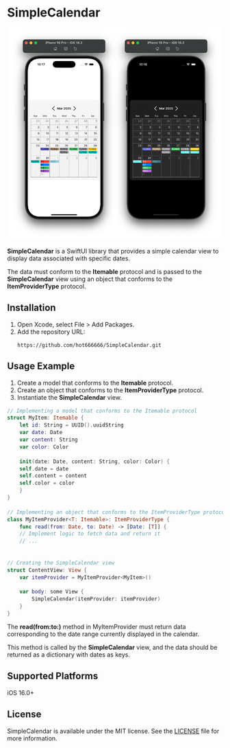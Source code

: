 # SimpleCalendar

![image](/assets/image.png)

**SimpleCalendar** is a SwiftUI library that provides a simple calendar view to display data associated with specific dates.

The data must conform to the **Itemable** protocol and is passed to the **SimpleCalendar** view using an object that conforms to the **ItemProviderType** protocol.

## Installation

1. Open Xcode, select File > Add Packages.
2. Add the repository URL:
   ```plain
   https://github.com/hot666666/SimpleCalendar.git
   ```

## Usage Example

1. Create a model that conforms to the **Itemable** protocol.
2. Create an object that conforms to the **ItemProviderType** protocol.
3. Instantiate the **SimpleCalendar** view.

```swift
// Implementing a model that conforms to the Itemable protocol
struct MyItem: Itemable {
    let id: String = UUID().uuidString
    var date: Date
    var content: String
    var color: Color

    init(date: Date, content: String, color: Color) {
	self.date = date
	self.content = content
	self.color = color
    }
}

// Implementing an object that conforms to the ItemProviderType protocol
class MyItemProvider<T: Itemable>: ItemProviderType {
    func read(from: Date, to: Date) -> [Date: [T]] {
    // Implement logic to fetch data and return it
    // ...


// Creating the SimpleCalendar view
struct ContentView: View {
    var itemProvider = MyItemProvider<MyItem>()

    var body: some View {
        SimpleCalendar(itemProvider: itemProvider)
    }
}
```

The **read(from:to:)** method in MyItemProvider must return data corresponding to the date range currently displayed in the calendar.

This method is called by the **SimpleCalendar** view, and the data should be returned as a dictionary with dates as keys.

## Supported Platforms

iOS 16.0+

## License

SimpleCalendar is available under the MIT license. See the [LICENSE](LICENSE) file for more information.
